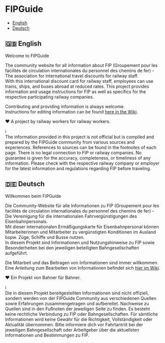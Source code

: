# FIPGuide

- [English](#-english)
- [Deutsch](#-deutsch)

## 🇬🇧 English

Welcome to FIPGuide

The community website for all information about FIP (Groupement pour les facilités de circulation internationales du personnel des chemins de fer) - The association for international travel discounts for railway staff.  
With this international discount card for railway staff, employees can use trains, ships, and buses abroad at reduced rates.
This project provides information and usage instructions for FIP as well as specifics for the respective participating railway companies.

Contributing and providing information is always welcome.  
Instructions for editing information can be found [here in the Wiki](https://github.com/fipguide/fipguide.github.io/wiki).

❤️ A project by railway workers for railway workers.

ℹ️  
The information provided in this project is not official but is compiled and prepared by the FIPGuide community from various sources and experiences. References to sources can be found in the footnotes of each page. There is no legal connection to FIP or railway companies. No guarantee is given for the accuracy, completeness, or timeliness of any information. Please check with the respective railway company or employer for the latest information and regulations regarding FIP before traveling.

## 🇩🇪 Deutsch

Willkommen beim FIPGuide

Die Community-Website für alle Informationen zu FIP (Groupement pour les facilités de circulation internationales du personnel des chemins de fer) - Die Vereinigung für die internationalen Fahrvergünstigungen des Eisenbahnpersonals.  
Mit dieser internationalen Ermäßigungskarte für Eisenbahnpersonal können Mitarbeiterinnen und Mitarbeiter zu vergünstigten Konditionen im Ausland bspw. Züge, Schiffe und Busse nutzen.  
In diesem Projekt sind Informationen und Nutzungshinweise zu FIP sowie Besonderheiten bei den jeweiligen beteiligten Bahngesellschaften aufgeführt.

Die Mitarbeit und das Beitragen von Informationen sind immer willkommen.  
Eine Anleitung zum Bearbeiten von Informationen befindet sich [hier im Wiki](https://github.com/fipguide/fipguide.github.io/wiki).

❤️ Ein Projekt von Bahner für Bahner.

ℹ️  
Die in diesem Projekt bereitgestellten Informationen sind nicht offiziell, sondern werden von der FIPGuide Community aus verschiedenen Quellen sowie Erfahrungen zusammengetragen und aufbereitet. Nachweise zu Quellen sind in den Fußnoten der jeweiligen Seite zu finden. Es besteht keine rechtliche Verbindung zu FIP oder Bahngesellschaften. Für sämtliche Informationen wird keine Gewähr für die Richtigkeit, Vollständigkeit oder Aktualität übernommen. Bitte informiere dich vor Fahrtantriit bei der jeweiligen Bahngesellschaft oder Arbeitgeber über die aktuellsten Informationen und Bestimmungen zu FIP.
